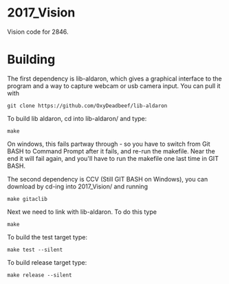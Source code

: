 # 2017_Vision
Vision code for 2846.

# Building
The first dependency is lib-aldaron, which gives a graphical interface to the program and a way to capture webcam or usb camera input.  You can pull it with

```
git clone https://github.com/OxyDeadbeef/lib-aldaron
```

To build lib aldaron, cd into lib-aldaron/ and type:

```
make
```

On windows, this fails partway through - so you have to switch from Git BASH to Command Prompt after it fails, and re-run the makefile.  Near the end it will fail again, and you'll have to run the makefile one last time in GIT BASH.

The second dependency is CCV (Still GIT BASH on Windows), you can download by cd-ing into 2017_Vision/ and running

```
make gitaclib
```

Next we need to link with lib-aldaron.  To do this type

```
make
```

To build the test target type:

```
make test --silent
```

To build release target type:

```
make release --silent
```
